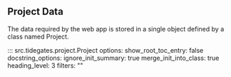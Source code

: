## Project Data

The data required by the web app is stored in a single object defined by a class named Project.

::: src.tidegates.project.Project
    options:
      show_root_toc_entry: false
      docstring_options:
        ignore_init_summary: true
      merge_init_into_class: true
      heading_level: 3
      filters: ""

<br/>
